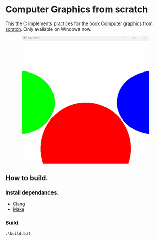 # Computer Graphics from scratch


This the C implements practices for the book [Computer graphics from scratch](https://gabrielgambetta.com/computer-graphics-from-scratch/). Only avaliable on Windows now.

<p align="center">
  <img width="400" height="400" src="assets/screenshot00.gif">
</p>

## How to build.
### Install dependances.
- [Clang](https://github.com/llvm/llvm-project)
- [Make](https://gnuwin32.sourceforge.net/packages/make.htm)

### Build.

```
.\build.bat
```
